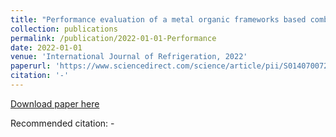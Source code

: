 ```yaml
---
title: "Performance evaluation of a metal organic frameworks based combined dehumidification and indirect evaporative cooling system in different climates"
collection: publications
permalink: /publication/2022-01-01-Performance
date: 2022-01-01
venue: 'International Journal of Refrigeration, 2022'
paperurl: 'https://www.sciencedirect.com/science/article/pii/S0140700722001530'
citation: '-'
---
```

[Download paper here](https://www.sciencedirect.com/science/article/pii/S0140700722001530)

Recommended citation: -